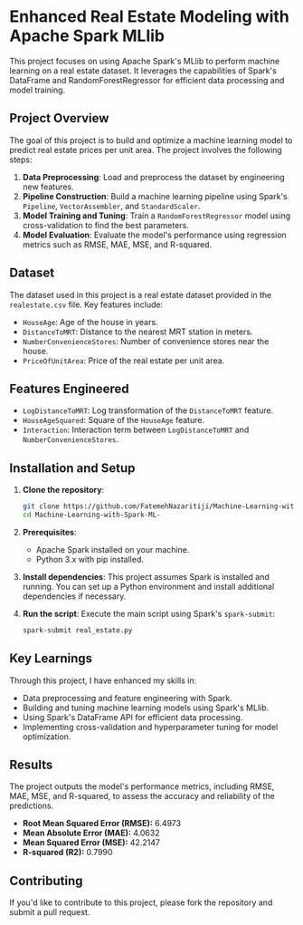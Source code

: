 # Enhanced Real Estate Modeling with Apache Spark MLlib

This project focuses on using Apache Spark's MLlib to perform machine learning on a real estate dataset. It leverages the capabilities of Spark's DataFrame and RandomForestRegressor for efficient data processing and model training.

## Project Overview

The goal of this project is to build and optimize a machine learning model to predict real estate prices per unit area. The project involves the following steps:

1. **Data Preprocessing**: Load and preprocess the dataset by engineering new features.
2. **Pipeline Construction**: Build a machine learning pipeline using Spark's `Pipeline`, `VectorAssembler`, and `StandardScaler`.
3. **Model Training and Tuning**: Train a `RandomForestRegressor` model using cross-validation to find the best parameters.
4. **Model Evaluation**: Evaluate the model's performance using regression metrics such as RMSE, MAE, MSE, and R-squared.

## Dataset

The dataset used in this project is a real estate dataset provided in the `realestate.csv` file. Key features include:

- `HouseAge`: Age of the house in years.
- `DistanceToMRT`: Distance to the nearest MRT station in meters.
- `NumberConvenienceStores`: Number of convenience stores near the house.
- `PriceOfUnitArea`: Price of the real estate per unit area.

## Features Engineered

- `LogDistanceToMRT`: Log transformation of the `DistanceToMRT` feature.
- `HouseAgeSquared`: Square of the `HouseAge` feature.
- `Interaction`: Interaction term between `LogDistanceToMRT` and `NumberConvenienceStores`.

## Installation and Setup

1. **Clone the repository**:
    ```bash
    git clone https://github.com/FatemehNazaritiji/Machine-Learning-with-Spark-ML-.git
    cd Machine-Learning-with-Spark-ML-
    ```

2. **Prerequisites**:
    - Apache Spark installed on your machine.
    - Python 3.x with pip installed.

3. **Install dependencies**:
    This project assumes Spark is installed and running. You can set up a Python environment and install additional dependencies if necessary.

4. **Run the script**:
    Execute the main script using Spark's `spark-submit`:
    ```bash
    spark-submit real_estate.py
    ```

## Key Learnings

Through this project, I have enhanced my skills in:

- Data preprocessing and feature engineering with Spark.
- Building and tuning machine learning models using Spark's MLlib.
- Using Spark's DataFrame API for efficient data processing.
- Implementing cross-validation and hyperparameter tuning for model optimization.

## Results

The project outputs the model's performance metrics, including RMSE, MAE, MSE, and R-squared, to assess the accuracy and reliability of the predictions.
- **Root Mean Squared Error (RMSE):** 6.4973
- **Mean Absolute Error (MAE):** 4.0632
- **Mean Squared Error (MSE):** 42.2147
- **R-squared (R2):** 0.7990

## Contributing

If you'd like to contribute to this project, please fork the repository and submit a pull request.

